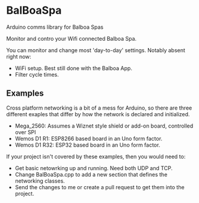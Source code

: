 # BalBoaSpa
Arduino comms library for Balboa Spas

Monitor and contro your Wifi connected Balboa Spa.  

You can monitor and change most 'day-to-day' settings.  Notably absent right now:
 - WiFi setup.  Best still done with the Balboa App.
 - Filter cycle times.
 
 ## Examples

Cross platform networking is a bit of a mess for Arduino, so there are three different exaples that differ by how the network is declared and initialized.
 - Mega_2560:  Assumes a Wiznet style shield or add-on board, controlled over SPI
 - Wemos D1 R1: ESP8266 based board in an Uno form factor.
 - Wemos D1 R32: ESP32 based board in an Uno form factor.
 
If your project isn't covered by these examples, then you would need to:
 - Get basic netowrking up and running.  Need both UDP and TCP.
 - Change BalBoaSpa.cpp to add a new section that defines the networking classes.
 - Send the changes to me or create a pull request to get them into the project.
